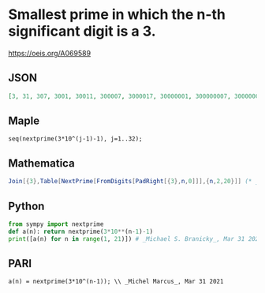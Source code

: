 # Smallest prime in which the n\-th significant digit is a 3\.
https://oeis.org/A069589
## JSON
```JSON
[3, 31, 307, 3001, 30011, 300007, 3000017, 30000001, 300000007, 3000000019, 30000000001, 300000000077, 3000000000013, 30000000000011, 300000000000089, 3000000000000037, 30000000000000029, 300000000000000011, 3000000000000000037, 30000000000000000041]
```
## Maple
```Maple
seq(nextprime(3*10^(j-1)-1), j=1..32);
```
## Mathematica
```Mathematica
Join[{3},Table[NextPrime[FromDigits[PadRight[{3},n,0]]],{n,2,20}]] (* _Harvey P. Dale_, Jun 15 2015 *)
```
## Python
```Python
from sympy import nextprime
def a(n): return nextprime(3*10**(n-1)-1)
print([a(n) for n in range(1, 21)]) # _Michael S. Branicky_, Mar 31 2021
```
## PARI
```PARI
a(n) = nextprime(3*10^(n-1)); \\ _Michel Marcus_, Mar 31 2021
```
